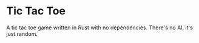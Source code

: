 # Tic Tac Toe

A tic tac toe game written in Rust with no dependencies.
There's no AI, it's just random.
